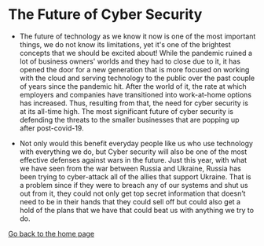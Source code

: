 # The Future of Cyber Security

* The future of technology as we know it now is one of the most important things, 
     we do not know its limitations, yet it's one of the brightest concepts that we 
     should be excited about! While the pandemic ruined a lot of business owners' 
     worlds and they had to close due to it, it has opened the door for a new generation 
     that is more focused on working with the cloud and serving technology to the 
     public over the past couple of years since the pandemic hit. After the world of it, 
     the rate at which employers and companies have transitioned into work-at-home 
     options has increased. Thus, resulting from that, the need for cyber security is at 
     its all-time high. The most significant future of cyber security is defending the 
     threats to the smaller businesses that are popping up after post-covid-19.
     
 * Not only would this benefit everyday people like us who use technology with 
     everything we do, but Cyber security will also be one of the most effective 
     defenses against wars in the future. Just this year, with what we have seen from 
     the war between Russia and Ukraine, Russia has been trying to cyber-attack all of 
     the allies that support Ukraine. That is a problem since if they were to breach any 
     of our systems and shut us out from it, they could not only get top secret 
     information that doesn’t need to be in their hands that they could sell off but could 
     also get a hold of the plans that we have that could beat us with anything we try to 
     do.


[Go back to the home page](./README.md)
